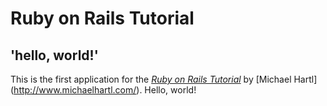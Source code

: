 # Ruby on Rails Tutorial

## 'hello, world!'

This is the first application for the 
[*Ruby on Rails Tutorial*](http://www.railstutorial.org/)
by [Michael Hartl] (http://www.michaelhartl.com/). Hello, world!